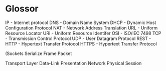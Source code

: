 # Glossor

IP - Internet protocol
DNS - Domain Name System
DHCP - Dynamic Host Configuration Protocol
NAT - Network Address Translation
URL - Uniform Resource Locator
URI - Uniform Resource Identifer
OSI - ISO/IEC 7498
TCP - Transmission Control Protocol
UDP - User Datagram Protocol
REST - 
HTTP - Hypertext Transfer Protocol
HTTPS - Hypertext Transfer Protocol

(Sockets
Serialize
Frame
Packet

Transport Layer
Data-Link
Presentation
Network
Physical
Session
